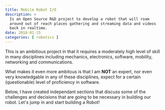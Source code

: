 ```yaml
---
title: Mobile Robot I/O
description: > 
  Is an Open Source R&D project to develop a robot that will roam
  around out of reach places gathering and streaming data and videos
  back in realtime.
date: 2018-01-15
categories: [ robotics ]
---
```


This is an ambitious project in that it requires a moderately high
level of skill in many disciplines including mechanics, electronics,
software, mobility, networking and communications.
<!--more-->

What makes it even more ambitous is that I am **NOT** an expert, nor
even very knowledgable in any of these disciplines, expect for a
certain (questionable) level of proficiency in software. 

Below, I have created independant sections that discuss some of the
challenges and decisions that are going to be necessary in building
our robot.  Let's jump in and start building a Robot!

